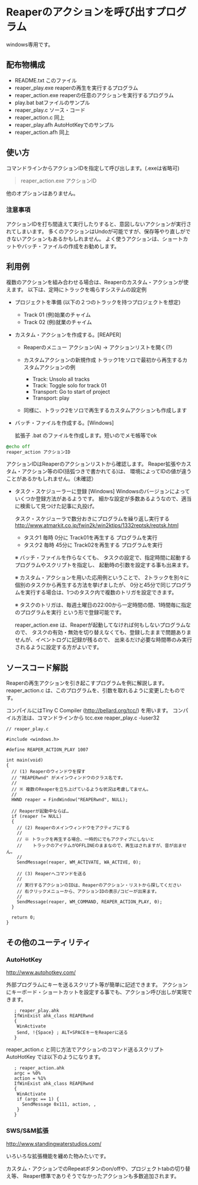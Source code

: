 # Reaperのアクションを呼び出すプログラム

windows専用です。

## 配布物構成

 * README.txt          このファイル
 * reaper_play.exe     reaperの再生を実行するプログラム
 * reaper_action.exe   reaperの任意のアクションを実行するプログラム
 * play.bat            batファイルのサンプル
 * reaper_play.c       ソース・コード
 * reaper_action.c     同上
 * reaper_play.afh     AutoHotKeyでのサンプル
 * reaper_action.afh   同上

## 使い方

コマンドラインからアクションIDを指定して呼び出します。(.exeは省略可)


> reaper_action.exe アクションID


他のオプションはありません。


### 注意事項

アクションIDを打ち間違えて実行したりすると、意図しないアクションが実行されてしまいます。
多くのアクションはUndoが可能ですが、保存等やり直しができないアクションもあるかもしれません。
よく使うアクションは、ショートカットやバッチ・ファイルの作成をお勧めします。


## 利用例

複数のアクションを組み合わせる場合は、Reaperのカスタム・アクションが使えます。
以下は、定時にトラックを鳴らすシステムの設定例


 * プロジェクトを準備 (以下の２つのトラックを持つプロジェクトを想定)
    * Track 01 (例)始業のチャイム
    * Track 02 (例)就業のチャイム

 * カスタム・アクションを作成する。[REAPER]

    * Reaperのメニュー アクション(A) -> アクションリストを開く(?)
    * カスタムアクションの新規作成
      トラック1をソロで最初から再生するカスタムアクションの例

        * Track: Unsolo all tracks
        * Track: Toggle solo for track 01
        * Transport: Go to start of project
        * Transport: play

    * 同様に、トラック2をソロで再生するカスタムアクションも作成します


 * バッチ・ファイルを作成する。[Windows]

    拡張子 .bat のファイルを作成します。短いのでメモ帳等でok

```bat:reaper_play.bat
@echo off
reaper_action アクションID
```

 アクションIDはReaperのアクションリストから確認します。
 Reaper拡張やカスタム・アクション等のID(括弧つきで書かれてる)は、
 環境によってIDの値が違うことがあるかもしれません。（未確認）


  * タスク・スケジューラーに登録 [Windows]
    Windowsのバージョンによっていくつか登録方法があるようです。
    細かな設定が多数あるようなので、適当に検索して見つけた記事に丸投げ。

    タスク・スケジューラで数分おきにプログラムを繰り返し実行する
    http://www.atmarkit.co.jp/fwin2k/win2ktips/1332reptsk/reptsk.html

    * タスク1 毎時 0分に Track01を再生する プログラムを実行
    * タスク2 毎時 45分に Track02を再生する プログラムを実行


    ※ バッチ・ファイルを作らなくても、
    タスクの設定で、指定時間に起動するプログラムやスクリプトを指定し、
    起動時の引数を設定する事も出来ます。

    ※ カスタム・アクションを用いた応用例ということで、
    2トラックを別々に個別のタスクから再生する方法を挙げましたが、
    0分と45分で同じプログラムを実行する場合は、1つのタスク内で複数のトリガを設定できます。

    ※ タスクのトリガは、毎週土曜日の22:00から一定時間の間、1時間毎に指定のプログラムを実行
    という形で登録可能です。

    reaper_action.exe は、Reaperが起動してなければ何もしないプログラムなので、
    タスクの有効・無効を切り替えなくても、登録したままで問題ありませんが、イベントログに記録が残るので、
    出来るだけ必要な時間帯のみ実行されるように設定する方がよいです。



## ソースコード解説

Reaperの再生アクションを引き起こすプログラムを例に解説します。
reaper_action.c は、このプログラムを、引数を取れるように変更したものです。

コンパイルにはTiny C Compiler (http://bellard.org/tcc/) を用います。
コンパイル方法は、コマンドラインから tcc.exe reaper_play.c -luser32


```c:
// reaper_play.c

#include <windows.h>

#define REAPER_ACTION_PLAY 1007

int main(void)
{
  // (1) Reaperのウィンドウを探す
  // "REAPERwnd" がメインウィンドウのクラス名です。
  //
  // ※ 複数のReaperを立ち上げているような状況は考慮してません。
  //
  HWND reaper = FindWindow("REAPERwnd", NULL);

  // Reaperが起動中ならば…
  if (reaper != NULL)
  {
    // (2) Reaperのメインウィンドウをアクティブにする
    //
    // ※ トラックを再生する場合、一時的にでもアクティブにしないと
    //    トラックのアイテムがOFFLINEのままなので、再生はされますが、音が出ません。
    //
    SendMessage(reaper, WM_ACTIVATE, WA_ACTIVE, 0);

    // (3) Reaperへコマンドを送る
    //
    // 実行するアクションのIDは、Reaperのアクション・リストから探してください
    // 右クリックメニューから、アクションIDの表示/コピーが出来ます。
    //
    SendMessage(reaper, WM_COMMAND, REAPER_ACTION_PLAY, 0);
  }

  return 0;
}
```

## その他のユーティリティ


### AutoHotKey

  http://www.autohotkey.com/

   外部プログラムにキーを送るスクリプト等が簡単に記述できます。
   アクションにキーボード・ショートカットを設定する事でも、アクション呼び出しが実現できます。

```afk:
   ; reaper_play.ahk
   IfWinExist ahk_class REAPERwnd
   {
    WinActivate
    Send, !{Space} ; ALT+SPACEキーをReaperに送る
   }
```

   reaper_action.c と同じ方法でアクションのコマンド送るスクリプト
   AutoHotKey では以下のようになります。


```afk:
   ; reaper_action.ahk
   argc = %0%
   action = %1%
   IfWinExist ahk_class REAPERwnd
   {
    WinActivate
    if (argc == 1) {
      SendMessage 0x111, action, ,
    }
   }
```


### SWS/S&M拡張

  http://www.standingwaterstudios.com/

   いろいろな拡張機能を纏めた物みたいです。

   カスタム・アクションでのRepeatボタンのon/offや、プロジェクトtabの切り替え等、
   Reaper標準でありそうでなかったアクションも多数追加されます。

